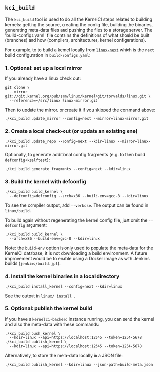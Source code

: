 ## `kci_build`

The `kci_build` tool is used to do all the KernelCI steps related to building
kernels: getting the source, creating the config file, building the binaries,
generating meta-data files and pushing the files to a storage server.  The
['build-configs.yaml'](https://github.com/kernelci/kernelci-core/blob/master/build-configs.yaml)
file contains the definitions of what should be built (branches) and how
(compilers, architectures, kernel configurations).

For example, to to build a kernel locally from
[`linux-next`](https://git.kernel.org/pub/scm/linux/kernel/git/next/linux-next.git)
which is the `next` build configuration in `build-configs.yaml`:

### 1. Optional: set up a local mirror
If you already have a linux check out:
```
git clone \
  --mirror git://git.kernel.org/pub/scm/linux/kernel/git/torvalds/linux.git \
  --reference=~/src/linux linux-mirror.git
```
Then to update the mirror, or create it if you skipped the command above:

```
./kci_build update_mirror --config=next --mirror=linux-mirror.git
```

### 2. Create a local check-out (or update an existing one)
```
./kci_build update_repo --config=next --kdir=linux --mirror=linux-mirror.git
```
Optionally, to generate additional config fragments (e.g. to then build `defconfig+kselftest`):
```
./kci_build generate_fragments --config=next --kdir=linux
```

### 3. Build the kernel with defconfig
```
./kci_build build_kernel \
  --defconfig=defconfig --arch=x86 --build-env=gcc-8 --kdir=linux
```

To see the compiler output, add `--verbose`.
The output can be found in `linux/build`.

To build again without regenerating the kernel config file, just omit the
`--defconfig` argument:
```
./kci_build build_kernel \
  --arch=x86 --build-env=gcc-8 --kdir=linux
```

Note: the `build-env` option is only used to populate the meta-data for the
KernelCI database, it is not downloading a build environment.  A future
improvement would be to enable using a Docker image as with Jenkins builds
(`jenkins/build.jpl`).

### 4. Install the kernel binaries in a local directory
```
./kci_build install_kernel --config=next --kdir=linux
```

See the output in `linux/_install_`.

### 5. Optional: publish the kernel build

If you have a `kernelci-backend` instance running, you can send the kernel and
also the meta-data with these commands:
```
./kci_build push_kernel \
  --kdir=linux --api=https://localhost:12345 --token=1234-5678
./kci_build publish_kernel \
  --kdir=linux --api=https://localhost:12345 --token=1234-5678
```

Alternatively, to store the meta-data locally in a JSON file:
```
./kci_build publish_kernel --kdir=linux --json-path=build-meta.json
```
